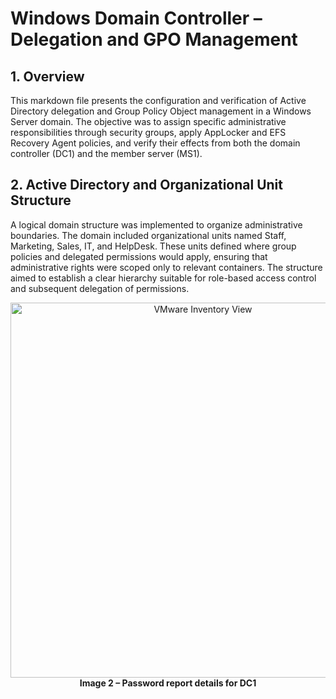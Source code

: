 # Windows Domain Controller – Delegation and GPO Management
## 1. Overview

This markdown file presents the configuration and verification of Active Directory delegation and Group Policy Object management in a Windows Server domain. The objective was to assign specific administrative responsibilities through security groups, apply AppLocker and EFS Recovery Agent policies, and verify their effects from both the domain controller (DC1) and the member server (MS1).



## 2. Active Directory and Organizational Unit Structure

A logical domain structure was implemented to organize administrative boundaries. The domain included organizational units named Staff, Marketing, Sales, IT, and HelpDesk. These units defined where group policies and delegated permissions would apply, ensuring that administrative rights were scoped only to relevant containers. The structure aimed to establish a clear hierarchy suitable for role-based access control and subsequent delegation of permissions.

<p align="center"> <img src="screenshots/m.png" alt="VMware Inventory View" width="600"><br> <b>Image 2 – Password report details for DC1</b> </p>
